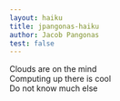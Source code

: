 ```yaml
---
layout: haiku
title: jpangonas-haiku
author: Jacob Pangonas
test: false
---
```


Clouds are on the mind <br>
Computing up there is cool <br>
Do not know much else <br>
